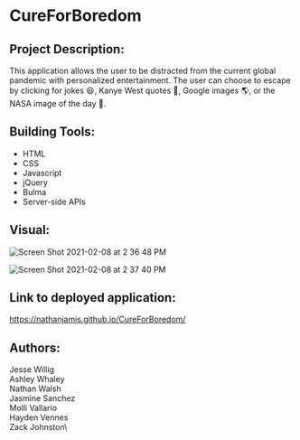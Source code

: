 # CureForBoredom

## Project Description:

This application allows the user to be distracted from the current global pandemic with personalized entertainment. The user can choose to escape by clicking for jokes :laughing:, Kanye West quotes :microphone:, Google images :earth_americas:, or the NASA image of the day :milky_way:. 

## Building Tools:

* HTML
* CSS
* Javascript
* jQuery
* Bulma
* Server-side APIs

## Visual:

![Screen Shot 2021-02-08 at 2 36 48 PM](https://user-images.githubusercontent.com/74150118/107290288-1db51500-6a1b-11eb-800e-ebe7c2a19eb0.png)

![Screen Shot 2021-02-08 at 2 37 40 PM](https://user-images.githubusercontent.com/74150118/107290337-358c9900-6a1b-11eb-9147-9d1041b558e3.png)

## Link to deployed application:

https://nathanjamis.github.io/CureForBoredom/


## Authors:
Jesse Willig\
Ashley Whaley\
Nathan Walsh\
Jasmine Sanchez\
Molli Vallario\
Hayden Vennes\
Zack Johnston\